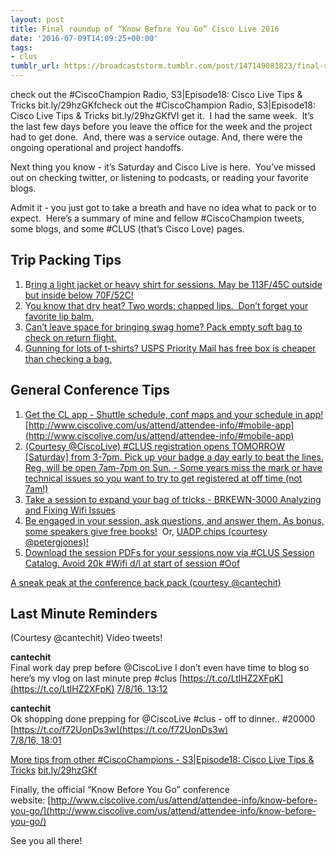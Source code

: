 ```yaml
---
layout: post
title: Final roundup of “Know Before You Go” Cisco Live 2016
date: '2016-07-09T14:09:25+00:00'
tags:
- clus
tumblr_url: https://broadcaststorm.tumblr.com/post/147149081823/final-roundup-of-know-before-you-go-cisco-live
---
```

check out the #CiscoChampion Radio, S3|Episode18: Cisco Live Tips & Tricks bit.ly/29hzGKfcheck out the #CiscoChampion Radio, S3|Episode18: Cisco Live Tips & Tricks bit.ly/29hzGKfVI get it. &nbsp;I had the same week. &nbsp;It’s the last few days before you leave the office for the week and the project had to get done. &nbsp;And, there was a service outage. And, there were the ongoing operational and project handoffs.

Next thing you know - it’s Saturday and Cisco Live is here. &nbsp;You’ve missed out on checking twitter, or listening to podcasts, or reading your favorite blogs.&nbsp;

Admit it - you just got to take a breath and have no idea what to pack or to expect. &nbsp;Here’s a summary of mine and fellow #CiscoChampion tweets, some blogs, and some #CLUS (that’s Cisco Love) pages.

## Trip Packing Tips

1. B[ring a light jacket or heavy shirt for sessions. May be 113F/45C outside but inside below 70F/52C!](https://twitter.com/broadcaststorm/status/750033186462306304)  
2. Y[ou know that dry heat? Two words: chapped lips. &nbsp;Don’t forget your favorite lip balm.](https://twitter.com/broadcaststorm/status/751799192520105984)  
3. [Can’t leave space for bringing swag home? Pack empty soft bag to check on return flight.](https://twitter.com/broadcaststorm/status/751509852837453825)  
4. [Gunning for lots of t-shirts? USPS Priority Mail has free box is cheaper than checking a bag.](https://twitter.com/broadcaststorm/status/751510361598152704)  

## General Conference Tips

1. [Get the CL app - Shuttle schedule, conf maps and your schedule in app!](https://twitter.com/broadcaststorm/status/751080343948656640) [http://www.ciscolive.com/us/attend/attendee-info/#mobile-app](http://www.ciscolive.com/us/attend/attendee-info/#mobile-app)  
2. [(Courtesy @CiscoLive) #CLUS registration opens TOMORROW [Saturday] from 3-7pm. Pick up your badge a day early to beat the lines. Reg. will be open 7am-7pm on Sun. - Some years miss the mark or have technical issues so you want to try to get registered at off time (not 7am!)](https://twitter.com/ciscolive/status/751415552187441152)  
3. [Take a session to expand your bag of tricks - BRKEWN-3000 Analyzing and Fixing Wifi Issues](https://twitter.com/broadcaststorm/status/750393397723041792)
4. [Be engaged in your session, ask questions, and answer them. As bonus, some speakers give free books!](https://twitter.com/broadcaststorm/status/750749746990489601)&nbsp; Or, [UADP chips (courtesy @petergjones)!](https://twitter.com/petergjones/status/750114537907425281)
5. [Download the session PDFs for your sessions now via #CLUS Session Catalog. Avoid 20k #Wifi d/l at start of session #Oof](https://twitter.com/broadcaststorm/status/751839781173104640)  

[A sneak peak at the conference back pack (courtesy @cantechit)](https://cantechit.com/2016/07/05/cisco-live-2016-bag-revealed/)

## Last Minute Reminders

(Courtesy @cantechit) Video tweets!

**cantechit**  
Final work day prep before @CiscoLive I don’t even have time to blog so here’s my vlog on last minute prep #clus [https://t.co/LtlHZ2XFpK](https://t.co/LtlHZ2XFpK) 
[7/8/16, 13:12](https://twitter.com/cantechit/status/751464056687464449)

**cantechit**  
Ok shopping done prepping for @CiscoLive #clus - off to dinner.. #20000 [https://t.co/f72UonDs3w](https://t.co/f72UonDs3w)  
[7/8/16, 18:01](https://twitter.com/cantechit/status/751536674564366336)

[More tips from other #CiscoChampions - S3|Episode18: Cisco Live Tips & Tricks](https://twitter.com/broadcaststorm/status/751832813918302209) [bit.ly/29hzGKf](http://bit.ly/29hzGKf)

Finally, the official&nbsp;“Know Before You Go” conference website:&nbsp;[http://www.ciscolive.com/us/attend/attendee-info/know-before-you-go/](http://www.ciscolive.com/us/attend/attendee-info/know-before-you-go/)

See you all there!

